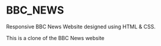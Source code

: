 # BBC_NEWS
Responsive BBC News Website designed using HTML &amp; CSS.

This is a clone of the BBC News website

